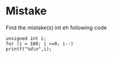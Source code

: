 # Mistake

Find the mistake(s) int eh following code
 
    unsigned int i;
    for (i = 100; i >=0; i--)
    printf("%d\n",i);

